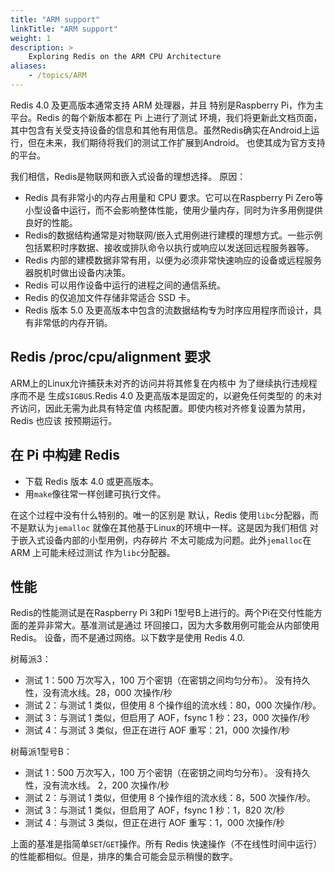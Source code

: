 ```yaml
---
title: "ARM support"
linkTitle: "ARM support"
weight: 1
description: >
    Exploring Redis on the ARM CPU Architecture
aliases:
    - /topics/ARM
---
```


Redis 4.0 及更高版本通常支持 ARM 处理器，并且
特别是Raspberry Pi，作为主平台。Redis 的每个新版本都在 Pi 上进行了测试
环境，我们将更新此文档页面，其中包含有关受支持设备的信息和其他有用信息。虽然Redis确实在Android上运行，但在未来，我们期待将我们的测试工作扩展到Android。
也使其成为官方支持的平台。

我们相信，Redis是物联网和嵌入式设备的理想选择。
原因：

*   Redis 具有非常小的内存占用量和 CPU 要求。它可以在Raspberry Pi Zero等小型设备中运行，而不会影响整体性能，使用少量内存，同时为许多用例提供良好的性能。
*   Redis的数据结构通常是对物联网/嵌入式用例进行建模的理想方式。一些示例包括累积时序数据、接收或排队命令以执行或响应以发送回远程服务器等。
*   Redis 内部的建模数据非常有用，以便为必须非常快速响应的设备或远程服务器脱机时做出设备内决策。
*   Redis 可以用作设备中运行的进程之间的通信系统。
*   Redis 的仅追加文件存储非常适合 SSD 卡。
*   Redis 版本 5.0 及更高版本中包含的流数据结构专为时序应用程序而设计，具有非常低的内存开销。

## Redis /proc/cpu/alignment 要求

ARM上的Linux允许捕获未对齐的访问并将其修复在内核中
为了继续执行违规程序而不是
生成`SIGBUS`.Redis 4.0 及更高版本是固定的，以避免任何类型的
的未对齐访问，因此无需为此具有特定值
内核配置。即使内核对齐修复设置为禁用，Redis 也应该
按预期运行。

## 在 Pi 中构建 Redis

*   下载 Redis 版本 4.0 或更高版本。
*   用`make`像往常一样创建可执行文件。

在这个过程中没有什么特别的。唯一的区别是
默认，Redis 使用`libc`分配器，而不是默认为`jemalloc`
就像在其他基于Linux的环境中一样。这是因为我们相信
对于嵌入式设备内部的小型用例，内存碎片
不太可能成为问题。此外`jemalloc`在 ARM 上可能未经过测试
作为`libc`分配器。

## 性能

Redis的性能测试是在Raspberry Pi 3和Pi 1型号B上进行的。两个Pi在交付性能方面的差异非常大。基准测试是通过
环回接口，因为大多数用例可能会从内部使用Redis。
设备，而不是通过网络。以下数字是使用
Redis 4.0.

树莓派3：

*   测试 1：500 万次写入，100 万个密钥（在密钥之间均匀分布）。 没有持久性，没有流水线。28，000 次操作/秒
*   测试 2：与测试 1 类似，但使用 8 个操作组的流水线：80，000 次操作/秒。
*   测试 3：与测试 1 类似，但启用了 AOF，fsync 1 秒：23，000 次操作/秒
*   测试 4：与测试 3 类似，但正在进行 AOF 重写：21，000 次操作/秒

树莓派1型号B：

*   测试 1：500 万次写入，100 万个密钥（在密钥之间均匀分布）。 没有持久性，没有流水线。 2，200 次操作/秒
*   测试 2：与测试 1 类似，但使用 8 个操作组的流水线：8，500 次操作/秒。
*   测试 3：与测试 1 类似，但启用了 AOF，fsync 1 秒：1，820 次/秒
*   测试 4：与测试 3 类似，但正在进行 AOF 重写：1，000 次操作/秒

上面的基准是指简单`SET`/`GET`操作。所有 Redis 快速操作（不在线性时间中运行）的性能都相似。但是，排序的集合可能会显示稍慢的数字。
